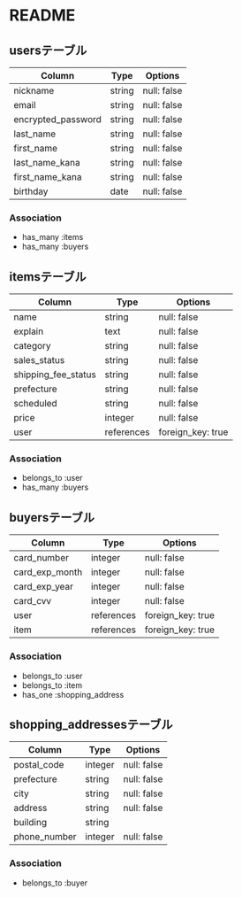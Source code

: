 # README

## usersテーブル

| Column             | Type   | Options     |
| ------------------ | ------ | ----------- |
| nickname           | string | null: false |
| email              | string | null: false |
| encrypted_password | string | null: false |
| last_name          | string | null: false |
| first_name         | string | null: false |
| last_name_kana     | string | null: false |
| first_name_kana    | string | null: false |
| birthday           | date   | null: false |

### Association
- has_many :items
- has_many :buyers

## itemsテーブル

| Column              | Type       | Options           |
| ------------------- | ---------- | ----------------- |
| name                | string     | null: false       |
| explain             | text       | null: false       |
| category            | string     | null: false       |
| sales_status        | string     | null: false       |
| shipping_fee_status | string     | null: false       |
| prefecture          | string     | null: false       |
| scheduled           | string     | null: false       |
| price               | integer    | null: false       |
| user                | references | foreign_key: true |

### Association
- belongs_to :user
- has_many :buyers

## buyersテーブル

| Column         | Type       | Options           |
| -------------- | ---------- | ----------------- |
| card_number    | integer    | null: false       |
| card_exp_month | integer    | null: false       |
| card_exp_year  | integer    | null: false       |
| card_cvv       | integer    | null: false       |
| user           | references | foreign_key: true |
| item           | references | foreign_key: true |

### Association
- belongs_to :user
- belongs_to :item
- has_one :shopping_address

## shopping_addressesテーブル

| Column       | Type    | Options     |
| ------------ | ------- | ----------- |
| postal_code  | integer | null: false |
| prefecture   | string  | null: false |
| city         | string  | null: false |
| address      | string  | null: false |
| building     | string  |             |
| phone_number | integer | null: false |

### Association
- belongs_to :buyer